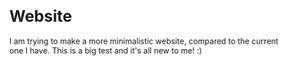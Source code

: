 # Website

I am trying to make a more minimalistic website, compared to the current one I have.
This is a big test and it's all new to me! :)